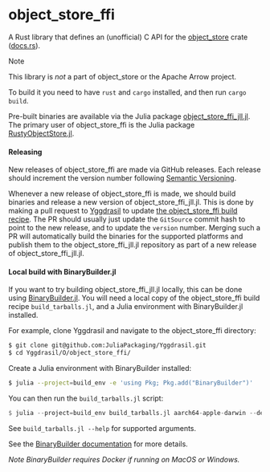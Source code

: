 # object_store_ffi

A Rust library that defines an (unofficial) C API for the [object_store](https://github.com/apache/arrow-rs/tree/master/object_store) crate ([docs.rs](https://docs.rs/object_store/latest/object_store/)).

> [!NOTE]
> This library is _not_ a part of object_store or the Apache Arrow project.

To build it you need to have `rust` and `cargo` installed, and then run `cargo build`.

Pre-built binaries are available via the Julia package [object_store_ffi_jll.jl](https://github.com/JuliaBinaryWrappers/object_store_ffi_jll.jl).
The primary user of object_store_ffi is the Julia package [RustyObjectStore.jl](https://github.com/RelationalAI/RustyObjectStore.jl/).

#### Releasing

New releases of object_store_ffi are made via GitHub releases.
Each release should increment the version number following [Semantic Versioning](https://semver.org/).

Whenever a new release of object_store_ffi is made, we should build binaries and release a new version of object_store_ffi_jll.jl.
This is done by making a pull request to [Yggdrasil](https://github.com/JuliaPackaging/Yggdrasil) to update [the object_store_ffi build recipe](https://github.com/JuliaPackaging/Yggdrasil/blob/master/O/object_store_ffi/build_tarballs.jl).
The PR should usually just update the `GitSource` commit hash to point to the new release, and to update the `version` number.
Merging such a PR will automatically build the binaries for the supported platforms and publish them to the object_store_ffi_jll.jl repository as part of a new release of object_store_ffi_jll.jl.

#### Local build with BinaryBuilder.jl

If you want to try building object_store_ffi_jll.jl locally, this can be done using [BinaryBuilder.jl](https://github.com/JuliaPackaging/BinaryBuilder.jl).
You will need a local copy of the object_store_ffi build recipe `build_tarballs.jl`, and a Julia environment with BinaryBuilder.jl installed.

For example, clone Yggdrasil and navigate to the object_store_ffi directory:

```sh
$ git clone git@github.com:JuliaPackaging/Yggdrasil.git
$ cd Yggdrasil/O/object_store_ffi/
```

Create a Julia environment with BinaryBuilder installed:

```sh
$ julia --project=build_env -e 'using Pkg; Pkg.add("BinaryBuilder")'
```

You can then run the `build_tarballs.jl` script:

```julia
$ julia --project=build_env build_tarballs.jl aarch64-apple-darwin --deploy=local --verbose --debug
```

See `build_tarballs.jl --help` for supported arguments.

See the [BinaryBuilder documentation](https://docs.binarybuilder.org) for more details.

_Note BinaryBuilder requires Docker if running on MacOS or Windows._
